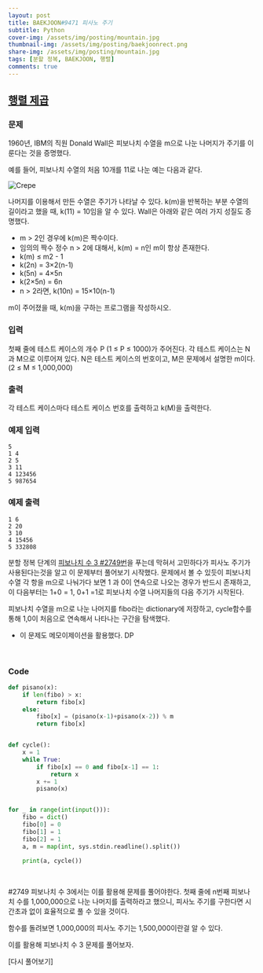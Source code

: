```yaml
---
layout: post
title: BAEKJOON#9471 피사노 주기
subtitle: Python
cover-img: /assets/img/posting/mountain.jpg
thumbnail-img: /assets/img/posting/baekjoonrect.png
share-img: /assets/img/posting/mountain.jpg
tags: [분할 정복, BAEKJOON, 행렬]
comments: true
---
```


## [행렬 제곱](https://www.acmicpc.net/problem/9471)

### 문제

1960년, IBM의 직원 Donald Wall은 피보나치 수열을 m으로 나눈 나머지가 주기를 이룬다는 것을 증명했다.

예를 들어, 피보나치 수열의 처음 10개를 11로 나눈 예는 다음과 같다.

![Crepe](https://i.imgur.com/CwjTWlS.jpg)

나머지를 이용해서 만든 수열은 주기가 나타날 수 있다. k(m)을 반복하는 부분 수열의 길이라고 했을 때, k(11) = 10임을 알 수 있다.
Wall은 아래와 같은 여러 가지 성질도 증명했다.

- m > 2인 경우에 k(m)은 짝수이다.
- 임의의 짝수 정수 n > 2에 대해서, k(m) = n인 m이 항상 존재한다.
- k(m) ≤ m2 - 1
- k(2n) = 3×2(n-1)
- k(5n) = 4×5n
- k(2×5n) = 6n
- n > 2라면, k(10n) = 15×10(n-1)

m이 주어졌을 때, k(m)을 구하는 프로그램을 작성하시오.

### 입력

첫째 줄에 테스트 케이스의 개수 P (1 ≤ P ≤ 1000)가 주어진다. 각 테스트 케이스는 N과 M으로 이루어져 있다. N은 테스트 케이스의 번호이고, M은 문제에서 설명한 m이다. (2 ≤ M ≤ 1,000,000)

### 출력

각 테스트 케이스마다 테스트 케이스 번호를 출력하고 k(M)을 출력한다.

### 예제 입력

```
5
1 4
2 5
3 11
4 123456
5 987654
```

### 예제 출력

```
1 6
2 20
3 10
4 15456
5 332808
```

분할 정복 단계의 [피보나치 수 3 #2749번](https://www.acmicpc.net/problem/2749)을 푸는데 막혀서 고민하다가 피사노 주기가 사용된다는것을 알고 이 문제부터 풀어보기 시작했다. 문제에서 볼 수 있듯이 피보나치 수열 각 항을 m으로 나눠가다 보면 1 과 0이 연속으로 나오는 경우가 반드시 존재하고, 이 다음부터는 1+0 = 1, 0+1 =1로 피보나치 수열 나머지들의 다음 주기가 시작된다.

피보나치 수열을 m으로 나눈 나머지를 fibo라는 dictionary에 저장하고, cycle함수를 통해 1,0이 처음으로 연속해서 나타나는 구간을 탐색했다.

- 이 문제도 메모이제이션을 활용했다. DP

<br>

### Code

```python
def pisano(x):
    if len(fibo) > x:
        return fibo[x]
    else:
        fibo[x] = (pisano(x-1)+pisano(x-2)) % m
        return fibo[x]


def cycle():
    x = 1
    while True:
        if fibo[x] == 0 and fibo[x-1] == 1:
            return x
        x += 1
        pisano(x)


for _ in range(int(input())):
    fibo = dict()
    fibo[0] = 0
    fibo[1] = 1
    fibo[2] = 1
    a, m = map(int, sys.stdin.readline().split())

    print(a, cycle())
```

<br>

#2749 피보나치 수 3에서는 이를 활용해 문제를 풀어야한다.
첫째 줄에 n번째 피보나치 수를 1,000,000으로 나눈 나머지를 출력하라고 했으니, 피사노 주기를 구한다면 시간초과 없이 효율적으로 풀 수 있을 것이다.

함수를 돌려보면 1,000,000의 피사노 주기는 1,500,000이란걸 알 수 있다.

이를 활용해 피보나치 수 3 문제를 풀어보자.

[다시 풀어보기]
<br>
<br>
